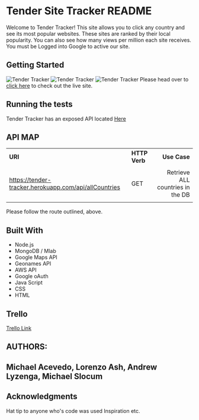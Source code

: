# Tender Site Tracker README

Welcome to Tender Tracker!  This site allows you to click any country and see its most popular websites.  These sites are ranked by their local popularity.  You can also see how many views per million each site receives. You must be Logged into Google to active our site.

## Getting Started

![Tender Tracker](https://i.imgur.com/i5CEgoE.png)
![Tender Tracker](https://i.imgur.com/WXCR8Ui.png)
![Tender Tracker](https://i.imgur.com/bks3kEE.png)
Please head over to [click here](https://tender-tracker.herokuapp.com/) to check out the live site.

## Running the tests
Tender Tracker has an exposed API located [Here](https://tender-tracker.herokuapp.com/api/allCountries)

## API MAP
| | | |
| :---         |    ---       | ---:
|**URI**|**HTTP Verb**|**Use Case**|
| | | |
| https://tender-tracker.herokuapp.com/api/allCountries | GET | Retrieve ALL countries in the DB |
| | | |


Please follow the route outlined, above.


## Built With
* Node.js  
* MongoDB / Mlab
* Google Maps API
* Geonames API
* AWS API
* Google oAuth
* Java Script
* CSS
* HTML

## Trello
[Trello Link](https://trello.com/b/Mz92mf6N/tst-tender-site-tracker)

## AUTHORS:
## Michael Acevedo, Lorenzo Ash, Andrew Lyzenga, Michael Slocum

## Acknowledgments
Hat tip to anyone who's code was used
Inspiration
etc.
